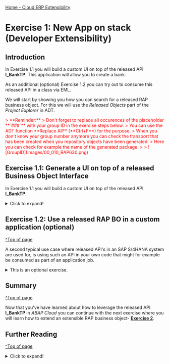 [Home - Cloud ERP Extensibility](../../../../#exercises)

<style>
r { color: Red }
o { color: Orange }
g { color: Green }
</style>

# Exercise 1: New App on stack (Developer Extensibility)

## Introduction

In Exercise 1.1 you will build a custom UI on top of the released API **I_BankTP**. This application will allow you to create a bank.  

As an additional (optional) Exercise 1.2 you can try out to consume this released API in a class via EML.   

We will start by showing you how you can search for a released RAP business object. For this we will use the *Released Objects* part of the *Project Explorer* in ADT.   

<r>
> **Reminder:**   
> Don't forget to replace all occurences of the placeholder **`###`** with your group ID in the exercise steps below.  
> You can use the ADT function **Replace All** (**Ctrl+F**) for the purpose.   
> When you don't know your group number anymore you can check the transport that has been created when you repository objects have been generated. 
> Here you can check for example the name of the generated package.
>
> ![GroupID](images/00_010_RAP630.png)
</r>


## Exercise 1.1: Generate a UI on top of a released Business Object Interface

In Exercise 1.1 you will build a custom UI on top of the released API **I_BankTP**. 

<details>
  <summary>Click to expand!</summary>

  1. In the Project Explorer select the **Released Objects** tree and then the node **USE_IN_CLOUD_DEVELOPMENT**. Here you have to open the folder **Core Data Services** and then the folder **Behavior Definitions** where you find the C1-released Business Object Interface `I_BankTP`.

      ![interface](images/001-find-interface.png)

  2. Right-click on the interface  `I_BankTP` and select **Generate ABAP Repository Objects**  

      ![interface](images/002-start-generator.png)

  3. Select **OData UI Service** and then **Next**   

      ![generator](images/003-odata-ui-service.png)  

  4. Select the package `ZRAP630_###_EXT` where `###` is the unique ID chosen by the generator class by pressing the **Browse** button and press **Next**.

      ![generator](images/004-select-package.png)  

  5. The generator finishes with the *Configure Generator* screen. 

     ![Service Projection Entities](images/005-configure-generator.png) 
      
     When you want to change the names of the repository objects that will be generated you can do so by selecting the entries **Service Projection Entities**, **Service Projection Behavior**, **Service Definition** and **Service Binding**.   

     Though the generator will suggest unique names you should change the suggested names by adding your group number `###` so that it is easier to identify in a workshop the owner of a generated object.
          
  
  6. When selecting **Service Projection Entities** you can change the suggested name of the CDS projection view(s). For this click on **Edit**, change the CDS Entity Name by adding your group number `###` and press **OK**.


     > !!! Please note that you cannot change the name of the metadata extension.   
     > !!! The name is not automatically be refreshed.   
     > !!! The updated name will be shown at a later stage when all objects that are   
     > !!! going to be generated will be shown.   
     
      ![Service Projection Entities](images/006-configure-generator.png)  

  7. When selecting **Service Projection Behavior** you can change the suggested name of the **Behavior Implementation Class**. In addition you can decide whether your UI shall support draft as well when the underlying RAP business object provides draft, by checking **with draft**. Press **Next**.    

      ![Service Projection Behavior](images/007-configure-generator.png)  

  8. When selecting **Service Definition** you can change the suggested name of the **Service Definition Name**.  

      ![Service Definition](images/008-configure-generator.png)  

  9. When selecting **Service Binding** you can change the suggested name of the **Service Binding Name**. By pressing **Next** you can start the generation process.  
                                      
      ![Service Binding](images/009-configure-generator.png)   

  10. The wizard shows an overview of the repository objects that are going to be generated. Press **Next**.   

      ![eclipse](images/010-abap-artifacts-list.png)  

  11. Select the transport that has been created for the package `ZRAP630_###_EXT` or create a new transport and press **Finish** to start the generation of the repository objects.   

      ![eclipse](images/011-select-transport.png)  
    

### Publish service and test the application 

1. When the generation process is finished a new tab with the generated Service Binding will be opened in ADT. Click **Publish** to publish the service binding locally. In the project explorer you can see all objects that have been generated.    

      ![result](images/012-result-service-binding.png)

      ![result](images/013-result-project-explorer.png)

2. Select the entity set `Bank` and click **Preview** or double-click on the entity set `Bank`. This will start the SAP Fiori Elements preview.  

      ![Fiori Elements Preview](images/014-start-fiori-elements-preview.png)

3. In the preview of your app press the button **Create** to create a new bank.

      ![Fiori](images/015-create-new-bank.png)


4. Enter values in the fields **Bank Country / Region** e.g. `CZ` and **Bank Key** e.g. `1234` and press **Continue**.

      ![Fiori](images/016-create-new-bank.png)

5. The object page opens and you have to provide data for the remaining mandatory fields such as the **Bank Name**.  

      ![Fiori](images/017-create-new-bank.png)  


### Troubleshooting

1. When your development user does not have the authorization to create new banks you will receive the following error message: **You are not authorized to create bank data for country/region CZ.**   

      ![result](images/020-missing-authorizations.png)    

2. In order to identify the missing authorizations you can check the **Knowledge Transfer Document** of `I_BANKTP`. Either open it using the shortcut **Ctrl+Shift+A** or navigate to it in the Project Explorer as shown as shown below.  

      ![result](images/022-check-own-context.png)

3. As you can see the business object `I_BankTP` checks for the authorization objects `F_BNKA_MAO` and `F_BNKA_INT`.  

      ![result](images/021-check-own-context.png)


> ⚠️  
> The issue can only be resolved by creating an appropriate IAM app, assigning the same to a business catalog which in the end has to be assigned to a new or existing role that has to be assigned to your user.  
> In the next (optional) exercise where the BO is called as an API we show a workaround how the API can be called in a so called priveliged mode.  

</details>

## Exercise 1.2: Use a released RAP BO in a custom application (optional)
[^Top of page](#)

A second typical use case where released API's in an SAP S/4HANA system are used for, is using such an API in your own code that might for example be consumed as part of an application job. 

<details>
  <summary>This is an optional exercise.</summary>


> Create a class ![class](images/adt_class.png) in the extension package `ZRAP630_###_EXT` to test the effects of using the language version *ABAP for Cloud Development*.   

 <details>
  <summary>Click to expand!</summary>

  1. Right-click on your ABAP package **`ZRAP630_###_EXT`** and select **New** > **ABAP Class** from the context menu.

      ![package](images/01_010_rap630.png). 
  
  2. Maintain the required information (`###` is your group ID).
      - Name: **`zcl_test_abap_cloud_###`**
      - Description: _**`Test ABAP Cloud Governance`**_                  

      Click on **Add** and select the interface `if_oo_adt_classrun` and press OK. 

      and click **Next >**

      ![package](images/01_020_rap630.png). 

  3. Select or create a transport request, and click **Finish** to create the class.

  4. Replace the code in the method  `if_oo_adt_classrun~main( )` with the following code snippet.
     
     > Tip
     > You have to replace the value for **'####'** with a string that only contains numbers.   

     > Coding explained:  
     > The coding leverages the `response` parameter of EML statements that is used to specify response parameters for ABAP EML statements
     > to get information on the following:  
     > - Failures, i. e. operations that could not get processed (FAILED failed_resp)   
     > - Key mapping information (MAPPED mapped_resp)   
     > - Returned error messages (REPORTED reported_resp)   
  
     <pre lang="ABAP">  
     METHOD if_oo_adt_classrun~main.
     
      DATA create_bank TYPE STRUCTURE FOR CREATE i_banktp.
      DATA bank_id_number TYPE i_banktp-BankInternalID VALUE '8###'.

      create_bank = VALUE #( bankcountry = 'CZ'
                           bankinternalid = bank_id_number
                           longbankname = 'Bank name'
                           longbankbranch = 'Bank branch'
                           banknumber = bank_id_number
                           bankcategory = ''
                           banknetworkgrouping = ''
                           swiftcode = 'SABMGB2LACP'
                           ismarkedfordeletion = ''
                    ).



      MODIFY ENTITIES OF i_banktp
      ENTITY bank
      CREATE FIELDS ( bankcountry
                    bankinternalid
                    longbankname
                    longbankbranch
                    banknumber
                    bankcategory
                    banknetworkgrouping
                    swiftcode
                    IsMarkedForDeletion
                 )
       WITH VALUE #( (
       %cid = 'cid1'
         bankcountry         = create_bank-bankcountry
         bankinternalid      = create_bank-bankinternalid
         longbankname        = create_bank-longbankname
         longbankbranch      = create_bank-longbankbranch
         banknumber          = create_bank-banknumber
         bankcategory        = create_bank-bankcategory
         banknetworkgrouping = create_bank-banknetworkgrouping
         SWIFTCode           = create_bank-SWIFTCode
         IsMarkedForDeletion = create_bank-IsMarkedForDeletion
         )  )

       MAPPED DATA(mapped)
       REPORTED DATA(reported)
       FAILED DATA(failed).

      LOOP AT reported-bank INTO DATA(reported_error_1).
      DATA(exc_create_bank) = cl_message_helper=>get_longtext_for_message(
        EXPORTING
          text               = reported_error_1-%msg
        ).
        out->write( |error { exc_create_bank } |  ).
      ENDLOOP.


      COMMIT ENTITIES
      RESPONSE OF i_banktp
      FAILED DATA(failed_commit)
      REPORTED DATA(reported_commit).



      LOOP AT reported_commit-bank INTO DATA(reported_error_2).
      DATA(exc_create_bank2) = cl_message_helper=>get_longtext_for_message(
        EXPORTING
          text               = reported_error_2-%msg
      ).
      out->write( |error { exc_create_bank2 } |  ).
      ENDLOOP.
      IF reported_commit-bank IS INITIAL.
      COMMIT WORK.

      SELECT SINGLE * FROM I_Bank_2 WHERE BankInternalID = @bank_id_number INTO @DATA(my_bank).
      out->write( |my new bank { my_bank-BankName } { my_bank-BankInternalID }| ).
      ENDIF.
     ENDMETHOD.
     </pre>   

  5. Activate your changes by pressing **Ctrl+F3**

  6. Run the test class by pressing **F9**.  

     You will notice that an error message is thrown. Namely `error You are not authorized to create bank data for country/region CZ.` 
     Consequently also no new data is found. 

     ![test class](images/error.png)      
     
  7. Adding **PRIVILEGED** to the EML call

     When we add the key word `PRIVILEGED` to our EML call the authorization checks for the authorization objects
     `F_BNKA_MAO` and `F_BNKA_INT` will basically be skipped.

     <pre lang="ABAP">
     MODIFY ENTITIES OF i_banktp
     PRIVILEGED
     ENTITY bank
     CREATE FIELDS ( bankcountry
                    bankinternalid
                    longbankname
                    ...
     </pre>    
     
     When you now run the class again using F9 you will find that the creation of a new bank seem to have worked.

     However the select statement is not able to retrieve the newly created data.

     <details>
        <summary>Click to learn more about the PRIVILEGED EML access</summary>
     

       We will now check the behavior definition of the Bank RAP business object. To do so use Ctrl+Shift+A to open the behavior definition `R_BankTP`.
     
       In the source code (see below) we see that the BDEF `R_BankTP` defines two so called authorization contexts:

        _Own authorization context_ : Lists all authorization objects used by the RAP BO implementation.   
        _NoCheckWhenPrivileged_ : Lists authorization objects that can be skipped by a RAP BO consumer with privileged access.   

       ```abap
       managed with unmanaged save implementation in class bp_r_banktp unique;
       strict ( 2 );
       with draft;
       extensible
       {
         with additional save;
         with determinations on modify;
         with determinations on save;
         with validations on save;
       }

       with privileged mode disabling NoCheckWhenPrivileged;

       //NoCheckWhenPrivileged
       define authorization context NoCheckWhenPrivileged
       {
        'F_BNKA_MAO';
        'F_BNKA_INT';
        }

       ```
    
     
     </details>  
     
  8. Adding **WITH PRIVILEGED ACCESS** to the ABAP SQL statement
  
     Similar to enforce skipping the authorization checks when creating a new bank it is also possible to enforce skipping of the authorization check that is imposed by the underlying DCL which performs a check on the authorization object `F_BNKA_MAO` and the field `BBANKS` for displaying data.  
     
     Open the DCL  and check its source code. 

     To do so press **Ctrl+Shift+A** and enter **I_Bank_2** to search for the DCL objects.          
     
     ![PRIVILEGED 1](images/06_020_RAP630.png)   
     
     ![PRIVILEGED 1](images/06_030_RAP630.png)   
     
     When we now change the ABAP SQL statement in class **`zcl_test_abap_cloud_###`** such that we add the key words ` WITH PRIVILEGED ACCESS` to it:   
     
     <pre lang="ABAP">

       METHOD if_oo_adt_classrun~main.

       ....
       
       SELECT SINGLE * FROM I_Bank_2
       WITH PRIVILEGED ACCESS
       WHERE BankInternalID = @bank_id_number INTO @DATA(my_bank).

       ....
       
       ENDMETHOD.
     </pre>
     
     we see that the data is now successfully been created and can also be read.  
     
  
     ![PRIVILEGED 1](images/06_040_RAP640.png)   
     
  
   10. Other potential problems
  
      The I_BankTP RAP BO checks whether the provided switft code fits to the ISO code of the region. 
  
       - error ISO code GB in the SWIFT code SABMGB2LACP is not correct for country/region US. Diagnosis Positions 5 and 6 of the SWIFT code do not correspond to the ISO code of country/region US. Procedure Check your entries. If necessary, check whether the ISO code of country/region US has been defined correctly.  
       
      When a bank with the ID that is provided already exists you will receive an error message as well.

       - error Bank CZ 8888 already exists.
  
 </details>  
 
 <!--- 
  
 ## Exercise 1.2: Examine the documentation of the released RAP BO I_BankTP
 
[^Top of page](#)

The documentation for a released RAP business object can be found in so called **Knowledge Transfer Documents** which have the same name as the business object (released API) it describes.     

 <details>
  <summary>Click to expand!</summary>

  1. You can find the **Knowledge Transfer Document** of a realeased API in the folder **Documentation** underneath the business object in the Project Explorer.
  
     It can also be opened from within the source code editor of your behavior definition. Here you find the link at the top of the source code of the behavior definition.

     ![KTD](images/02_20_rap630.png) 

  2. The **Knowledge Transfer Document** can also be opened directly via the **Open Development Object** dialogu that can be opened via the menu or via the short cut **Ctrl+Shift+A**.  

     ![KTD](images/02_30_rap630.png) 

  3. When you have opened the **Knowledge Transfer Document** you should change from the **Source** tab to the more appealing visualization of the **Output** tab.  

     ![KTD](images/02_40_rap630.gif)  

  4. The **Knowledge Transfer Document** provides you with code snippets that help you to write code to perform the operation (e.g. *create* as shown below) or an action which is supported by this business object.  

     ![KTD](images/02_50_rap630.png)     


These code templates have been used to create the test class that calls the API **I_BankTP** in order to create purchase requisitions in the last excercise.

</details> 



## Exercise 1.3: Find the released RAP BO I_BankTP as a successor of table BNKA
[^Top of page](#)

<details>
  <summary>Click to expand!</summary>

1. Open the test class **`zcl_test_abap_cloud_###`** that you have created in **Exercise 1.1.**.

2. Copy the code snippet provided below and add it add the and in the implementation section of the methode `main`. 
 
   > **Hint**: Hover the code snippet and choose the _Copy raw contents_ icon ![copy_raw_content](../../images/copyrawcontents.png) appearing in the upper-right corner to copy it. 
   
   <pre lang="ABAP">
    
    "... the code with the EML statement

    DATA bank_address  TYPE bapi1011_address.
    DATA bank_ctry  TYPE banks  .

    CALL FUNCTION 'BAPI_BANK_CREATE'
      EXPORTING
        bank_ctry    = bank_ctry
        bank_address = bank_address
    "  IMPORTING
    "       return       =
    "       bankcountry  =
    "       bankkey      =
      .

    SELECT * FROM bnka WHERE bankl = '0010001516' INTO TABLE @DATA(my_banks).
  
   </pre>


   Since your class **`zcl_test_abap_cloud_###`** uses the ABAP Cloud development model (ABAP language version “ABAP for Cloud development”) the source code now 
   cannot be compiled anymore because of several ABAP statements containing syntax-errors:

    - Line 103: The use of Table **BAPI1011_ADDRESS** is not permitted.	
    - Line 104: The use of Data Element **BANKS** is not permitted.	
    - Line 106: The use of Function Module **BAPI_BANK_CREATE** is not permitted, but for this function module a successor is available, namely the Behavior   Definition **`I_BANKTP`**. 	
    - Line 116: The use of Table **BNKA** is not permitted. Use CDS Entity **I_BANK_2** instead.
             
    ![package](images/01_040_rap630.png).
  
      
3. The effect of the release state **Not to Be Released** in combination with a successor is illustrated below for the table `BNKA`, which was replaced by the CDS view `I_BANK_2`. When you open an object such as `BNKA` for which a success is maintained you see this information also in the **Properties** in ADT where you have the option to conveniently navigate to the successor object.   
   
    ![package](images/01_050_rap630.png). 

 
4. In order to activate your class again you would have to comment out or remove the forbidden statements. 
 

</details>

--->

</details>
 </details> 

</details>

## Summary 
[^Top of page](#)

Now that you've have learned about how to leverage the released API **I_BankTP** in *ABAP Cloud* you can continue with the next exercise where you will learn how to extend an extensible RAP business object- **[Exercise 2](../ex2/#readme)**.

## Further Reading
[^Top of page](#)

<details>
  <summary>Click to expand!</summary>

### No Information in your system ? --> Find information about Released API's in GitHub

While developing an ABAP Application for _S/4HANA on premise_ or _S/4HANA private cloud edition_ , you do get the following error message: "Use of <Object Type> <Object Name> is not permitted". 
 
But the error message does not provide a hint which API or object to use instead. The reason is that the successor information in on premise system does not contain the latest updates such as in SAP S/4HANA Cloud, ABAP Environment system or SAP BTP, ABAP Environment.   

An example would be the table `BNK2`.  

 You as a developer nevertheless want to find out which objects to use intstead and to check their documentation.   
 
  1. Check out the GitHub repository. 
  
     The repository contains the list of released APIs of S/4HANA Cloud. In addition also the objects that are not released are contained with the specification of successor objects. All objects are contained in one JSON file. This file is used as content for the ABAP Test Cockpit Check "Usage of Released APIs (Cloudification Repository)". This check can be used by customers and partners to analyse existing custom code concerning the usage of released and not released APIs on all ECC and S/4HANA releases. The check is available in SAP BTP, ABAP environment.
     
     [S/4 HANA Cloud - Released objects for ATC Check (Cloudification Repository)](https://github.com/SAP/abap-atc-cr-cv-s4hc).
     
     When we check the **csv file** that is public available we can retrieve a list of successors for the table BNKA.  
 
     ![MARA](images/02_10_rap630.png)  
   
     While csv files are nice for human beings, computers prefer json files.  
 
     [Link to json sample file](https://raw.githubusercontent.com/SAP/abap-atc-cr-cv-s4hc/main/src/objectReleaseInfo_2208.json) 


 You can continue with the next exercise - **[Exercise 2.1](../ex2/#readme)**.
  
 </details>  


